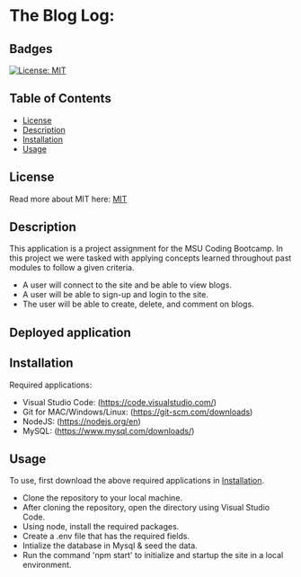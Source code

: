 # The Blog Log:

## Badges

[![License: MIT](https://img.shields.io/badge/License-MIT-yellow.svg)](https://opensource.org/licenses/MIT)

## Table of Contents

- [License](#license)
- [Description](#description)
- [Installation](#installation)
- [Usage](#usage)

## License

Read more about MIT here:
[MIT](https://opensource.org/licenses/MIT)

## Description

This application is a project assignment for the MSU Coding Bootcamp.
In this project we were tasked with applying concepts learned throughout past modules to follow a given criteria.

* A user will connect to the site and be able to view blogs.
* A user will be able to sign-up and login to the site.
* The user will be able to create, delete, and comment on blogs.


## Deployed application


## Installation

Required applications:
- Visual Studio Code: (https://code.visualstudio.com/)
- Git for MAC/Windows/Linux: (https://git-scm.com/downloads)
- NodeJS: (https://nodejs.org/en)
- MySQL: (https://www.mysql.com/downloads/)

## Usage

To use, first download the above required applications in [Installation](#installation).

- Clone the repository to your local machine.
- After cloning the repository, open the directory using Visual Studio Code.
- Using node, install the required packages.
- Create a .env file that has the required fields.
- Intialize the database in Mysql & seed the data.
- Run the command 'npm start' to initialize and startup the site in a local environment.


